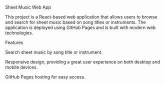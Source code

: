 Sheet Music Web App

This project is a React-based web application that allows users to browse and search for sheet music based on song titles or instruments. The application is deployed using GitHub Pages and is built with modern web technologies.


Features

Search sheet music by song title or instrument.

Responsive design, providing a great user experience on both desktop and mobile devices.

GitHub Pages hosting for easy access.

